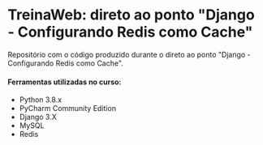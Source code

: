 # TreinaWeb: direto ao ponto "Django - Configurando Redis como Cache"

Repositório com o código produzido durante o direto ao ponto "Django - Configurando Redis como Cache".

#### Ferramentas utilizadas no curso:
  - Python 3.8.x
  - PyCharm Community Edition
  - Django 3.X
  - MySQL
  - Redis

